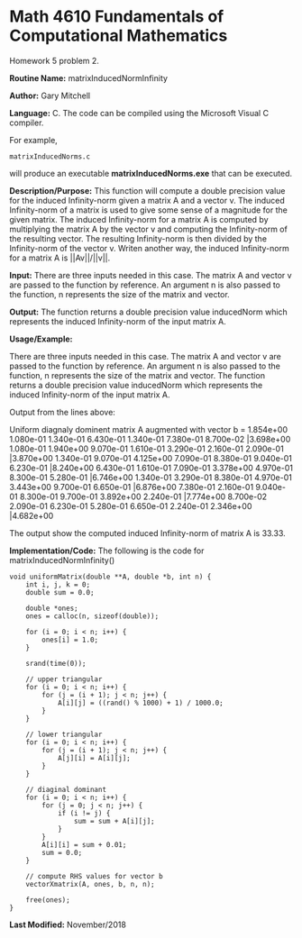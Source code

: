 # Math 4610 Fundamentals of Computational Mathematics
Homework 5 problem 2.

**Routine Name:**           matrixInducedNormInfinity

**Author:** Gary Mitchell

**Language:** C. The code can be compiled using the Microsoft Visual C compiler.

For example,

    matrixInducedNorms.c

will produce an executable **matrixInducedNorms.exe** that can be executed.

**Description/Purpose:** This function will compute a double precision value for the induced Infinity-norm given a matrix A and a vector v. The induced Infinity-norm of a matrix is used to give some sense of a magnitude for the given matrix. The induced Infinity-norm for a matrix A is computed by multiplying the matrix A by the vector v and computing the Infinity-norm of the resulting vector. The resulting Infinity-norm is then divided by the Infinity-norm of the vector v. Writen another way, the induced Infinity-norm for a matrix A is ||Av||/||v||.

**Input:** There are three inputs needed in this case. The matrix A and vector v are passed to the function by reference. An argument n is also passed to the function, n represents the size of the matrix and vector.

**Output:** The function returns a double precision value inducedNorm which represents the induced Infinity-norm of the input matrix A.

**Usage/Example:**

There are three inputs needed in this case. The matrix A and vector v are passed to the function by reference. An argument n is also passed to the function, n represents the size of the matrix and vector. The function returns a double precision value inducedNorm which represents the induced Infinity-norm of the input matrix A.



Output from the lines above:

   Uniform diagnaly dominent matrix A augmented with vector b =
   1.854e+00       1.080e-01       1.340e-01       6.430e-01       1.340e-01       7.380e-01       8.700e-02       |3.698e+00
   1.080e-01       1.940e+00       9.070e-01       1.610e-01       3.290e-01       2.160e-01       2.090e-01       |3.870e+00
   1.340e-01       9.070e-01       4.125e+00       7.090e-01       8.380e-01       9.040e-01       6.230e-01       |8.240e+00
   6.430e-01       1.610e-01       7.090e-01       3.378e+00       4.970e-01       8.300e-01       5.280e-01       |6.746e+00
   1.340e-01       3.290e-01       8.380e-01       4.970e-01       3.443e+00       9.700e-01       6.650e-01       |6.876e+00
   7.380e-01       2.160e-01       9.040e-01       8.300e-01       9.700e-01       3.892e+00       2.240e-01       |7.774e+00
   8.700e-02       2.090e-01       6.230e-01       5.280e-01       6.650e-01       2.240e-01       2.346e+00       |4.682e+00

The output show the computed induced Infinity-norm of matrix A is 33.33.

**Implementation/Code:** The following is the code for matrixInducedNormInfinity()

    void uniformMatrix(double **A, double *b, int n) {
        int i, j, k = 0;
        double sum = 0.0;

        double *ones;
        ones = calloc(n, sizeof(double));

        for (i = 0; i < n; i++) {
            ones[i] = 1.0;
        }

        srand(time(0));

        // upper triangular
        for (i = 0; i < n; i++) {
            for (j = (i + 1); j < n; j++) {
                A[i][j] = ((rand() % 1000) + 1) / 1000.0;
            }
        }

        // lower triangular
        for (i = 0; i < n; i++) {
            for (j = (i + 1); j < n; j++) {
                A[j][i] = A[i][j];
            }
        }

        // diaginal dominant
        for (i = 0; i < n; i++) {
            for (j = 0; j < n; j++) {
                if (i != j) {
                    sum = sum + A[i][j];
                }
            }
            A[i][i] = sum + 0.01;
            sum = 0.0;
        }

        // compute RHS values for vector b
        vectorXmatrix(A, ones, b, n, n);

        free(ones);
    }

**Last Modified:** November/2018
